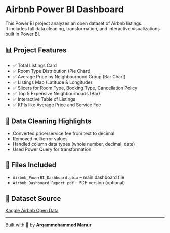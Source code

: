 # Airbnb Power BI Dashboard

This Power BI project analyzes an open dataset of Airbnb listings.  
It includes full data cleaning, transformation, and interactive visualizations built in Power BI.

## 📊 Project Features

- ✅ Total Listings Card
- ✅ Room Type Distribution (Pie Chart)
- ✅ Average Price by Neighbourhood Group (Bar Chart)
- ✅ Listings Map (Latitude & Longitude)
- ✅ Slicers for Room Type, Booking Type, Cancellation Policy
- ✅ Top 5 Expensive Neighbourhoods (Bar)
- ✅ Interactive Table of Listings
- ✅ KPIs like Average Price and Service Fee

## 🧹 Data Cleaning Highlights
- Converted price/service fee from text to decimal
- Removed null/error values
- Handled column data types (whole number, decimal, date)
- Used Power Query for transformation

## 📁 Files Included

- `Airbnb_PowerBI_Dashboard.pbix` – main dashboard file
- `Airbnb_Dashboard_Report.pdf` – PDF version (optional)

## 📌 Dataset Source

[Kaggle Airbnb Open Data](https://www.kaggle.com/datasets/arianazmoudeh/airbnbopendata)

---

Built with 💼 by **Arqammohammed Manur**
